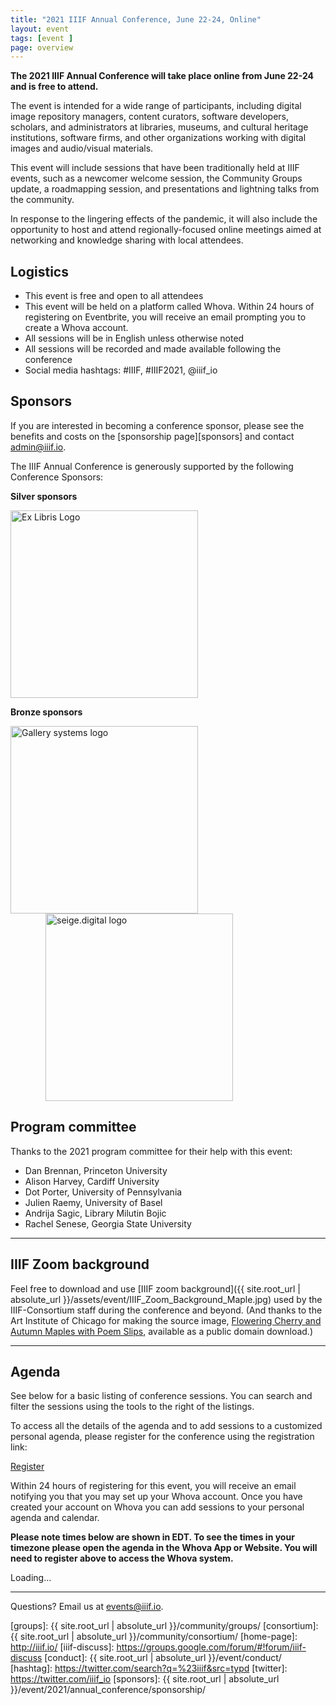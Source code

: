 ```yaml
---
title: "2021 IIIF Annual Conference, June 22-24, Online"
layout: event
tags: [event ]
page: overview
---
```


**The 2021 IIIF Annual Conference will take place online from June 22-24 and is free to attend.**

The event is intended for a wide range of participants, including digital image repository managers, content curators, software developers, scholars, and administrators at libraries, museums, and cultural heritage institutions, software firms, and other organizations working with digital images and audio/visual materials.

This event will include sessions that have been traditionally held at IIIF events, such as a newcomer welcome session, the Community Groups update, a roadmapping session, and presentations and lightning talks from the community.

In response to the lingering effects of the pandemic, it will also include the opportunity to host and attend regionally-focused online meetings aimed at networking and knowledge sharing with local attendees.

<!-- **Registration is open until June 15th--sign up today!**

<p class="register"><a href="https://www.eventbrite.com/e/2021-iiif-annual-conference-registration-150096060357">Register</a></p>
-->

## Logistics
* This event is free and open to all attendees
* This event will be held on a platform called Whova. Within 24 hours of registering on Eventbrite, you will receive an email prompting you to create a Whova account.
* All sessions will be in English unless otherwise noted
* All sessions will be recorded and made available following the conference
* Social media hashtags: #IIIF, #IIIF2021, @iiif_io

## Sponsors

If you are interested in becoming a conference sponsor, please see the benefits and costs on the [sponsorship page][sponsors] and contact <admin@iiif.io>.

The IIIF Annual Conference is generously supported by the following Conference Sponsors:


**Silver sponsors**  <br>

<a href="https://exlibrisgroup.com/products/alma-library-services-platform/digital-resources/" style="border-bottom: none"><img src="{{ site.root_url | absolute_url }}/assets/event/sponsors/ex_libris.png" alt="Ex Libris Logo" style="width: 300px;"></a>


**Bronze sponsors**  <br>
<!-- <a href="https://www.veridiansoftware.com/" style="border-bottom: none"><img src="{{ site.root_url | absolute_url }}/assets/event/sponsors/VeridianLogoRGB1.jpg" alt='veridian software logo' style="width: 300px"></a> -->
<a href="https://gallerysystems.com/international-image-interoperability-framework-iiif/" style="border-bottom: none"><img src="{{ site.root_url | absolute_url }}/assets/event/sponsors/gslogo_highres.jpg" alt="Gallery systems logo" style="width: 300px"></a>
<a href="https://seige.digital" style="border-bottom: none"><img src="{{ site.root_url | absolute_url }}/assets/event/sponsors/seige.digital-logo-1600.png" alt="seige.digital logo" style="width: 300px; padding-left: 4em;"></a>
<!-- <a href="https://fromthepage.com/" style="border-bottom: none"><img src="{{ site.root_url | absolute_url }}/assets/event/sponsors/fromthepage_logo_300px.jpg" alt="From the Page logo" style="width: 250px"></a> -->

## Program committee
Thanks to the 2021 program committee for their help with this event:
* Dan Brennan, Princeton University
* Alison Harvey, Cardiff University
* Dot Porter, University of Pennsylvania
* Julien Raemy, University of Basel
* Andrija Sagic, Library Milutin Bojic
* Rachel Senese, Georgia State University

---

## IIIF Zoom background

Feel free to download and use [IIIF zoom background]({{ site.root_url | absolute_url }}/assets/event/IIIF_Zoom_Background_Maple.jpg) used by the IIIF-Consortium staff during the conference and beyond. (And thanks to the Art Institute of Chicago for making the source image, [Flowering Cherry and Autumn Maples with Poem Slips](https://www.artic.edu/artworks/127643/flowering-cherry-and-autumn-maples-with-poem-slips), available as a public domain download.)

---

## Agenda

See below for a basic listing of conference sessions. You can search and filter the sessions using the tools to the right of the listings.

To access all the details of the agenda and to add sessions to a customized personal agenda, please register for the conference using the registration link:

<p class="register"><a href="https://www.eventbrite.com/e/2021-iiif-annual-conference-registration-150096060357">Register</a></p>

Within 24 hours of registering for this event, you will receive an email notifying you that you may set up your Whova account. Once you have created your account on Whova you can add sessions to your personal agenda and calendar.

__Please note times below are shown in EDT. To see the times in your timezone please open the agenda in the Whova App or Website. You will need to register above to access the Whova system.__

<div><div title="Whova event and conference app" id="whova-agendawidget"><p id="whova-loading">Loading...</p></div><script src="https://whova.com/static/frontend/agenda_webpage/js/embedagenda.js?eid=annua8_202106&host=https://whova.com" id="embeded-agenda-script"></script></div>

---


Questions? Email us at <events@iiif.io>.

[iiif]: https://iiif.io/
[groups]: {{ site.root_url | absolute_url }}/community/groups/
[consortium]: {{ site.root_url | absolute_url }}/community/consortium/
[home-page]: http://iiif.io/
[iiif-discuss]: https://groups.google.com/forum/#!forum/iiif-discuss
[conduct]: {{ site.root_url | absolute_url }}/event/conduct/
[hashtag]: https://twitter.com/search?q=%23iiif&src=typd
[twitter]: https://twitter.com/iiif_io
[sponsors]: {{ site.root_url | absolute_url }}/event/2021/annual_conference/sponsorship/
